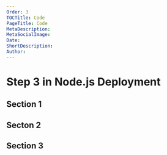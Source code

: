 ```yaml
---
Order: 3
TOCTitle: Code
PageTitle: Code
MetaDescription: 
MetaSocialImage: 
Date: 
ShortDescription: 
Author: 
---
```


# Step 3 in Node.js Deployment

## Section 1

## Secton 2

## Section 3